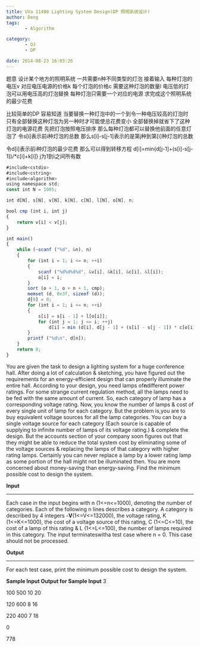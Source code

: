```yaml
---
title: UVa 11400 Lighting System Design(DP 照明系统设计)
author: Deng
tags: 
       - Algorithm

category: 
       - OJ
       - DP

date: 2014-08-23 16:03:26
---
```

题意 设计某个地方的照明系统 一共需要n种不同类型的灯泡 接着输入 每种灯泡的电压v 对应电压电源的价格k 每个灯泡的价格c 需要这种灯泡的数量l 电压低的灯泡可以用电压高的灯泡替换 每种灯泡只需要一个对应的电源 求完成这个照明系统的最少花费

比较简单的DP 容易知道 当要替换一种灯泡中的一个到令一种电压较高的灯泡时 只有全部替换这种灯泡为另一种时才可能使总花费变小 全部替换掉就省下了这种灯泡的电源花费 先把灯泡按照电压排序 那么每种灯泡都可以替换他前面的任意灯泡了 令s[i]表示前i种灯泡的总数 那么s[i]-s[j-1]表示的是第j种到第[i]种灯泡的总数

令d[i]表示前i种灯泡的最少花费 那么可以得到转移方程 d[i]=min{d[j-1]+(s[i]-s[j-1])/*c[i]+k[i]} j为1到i之间所有数

```js 
#include<cstdio>
#include<cstring>
#include<algorithm>
using namespace std;
const int N = 1005;

int d[N], s[N], v[N], k[N], c[N], l[N], o[N], n;

bool cmp (int i, int j)
{
    return v[i] < v[j];
}

int main()
{
    while (~scanf ("%d", &n), n)
    {
        for (int i = 1; i <= n; ++i)
        {
            scanf ("%d%d%d%d", &v[i], &k[i], &c[i], &l[i]);
            o[i] = i;
        }
        sort (o + 1, o + n + 1, cmp);
        memset (d, 0x3f, sizeof (d));
        d[0] = 0;
        for (int i = 1; i <= n; ++i)
        {
            s[i] = s[i - 1] + l[o[i]];
            for (int j = 1; j <= i; ++j)
                d[i] = min (d[i], d[j - 1] + (s[i] - s[j - 1]) * c[o[i]] + k[o[i]]);
        }
        printf ("%d\n", d[n]);
    }
    return 0;
}
```

You are given the task to design a lighting system for a huge conference hall. After doing a lot of calculation & sketching, you have figured out the requirements for an energy-efficient design that can properly illuminate the entire hall. According to your design, you need lamps of**n**different power ratings. For some strange current regulation method, all the lamps need to be fed with the same amount of current. So, each category of lamp has a corresponding voltage rating. Now, you know the number of lamps & cost of every single unit of lamp for each category. But the problem is,you are to buy equivalent voltage sources for all the lamp categories. You can buy a single voltage source for each category (Each source is capable of supplying to infinite number of lamps of its voltage rating.) & complete the design. But the accounts section of your company soon figures out that they might be able to reduce the total system cost by eliminating some of the voltage sources & replacing the lamps of that category with higher rating lamps. Certainly you can never replace a lamp by a lower rating lamp as some portion of the hall might not be illuminated then. You are more concerned about money-saving than energy-saving. Find the minimum possible cost to design the system.

**Input**

****

Each case in the input begins with n (1<=n<=1000), denoting the number of categories. Each of the following n lines describes a category. A category is described by 4 integers -**V**(1<=V<=132000), the voltage rating, K (1<=K<=1000), the cost of a voltage source of this rating, C (1<=C<=10), the cost of a lamp of this rating & L (1<=L<=100), the number of lamps required in this category. The input terminateswitha test case where n = 0. This case should not be processed.

**Output**

****

For each test case, print the minimum possible cost to design the system.

**Sample Input Output for Sample Input**
3

100 500 10 20

120 600 8 16

220 400 7 18

0
 
778

﻿﻿